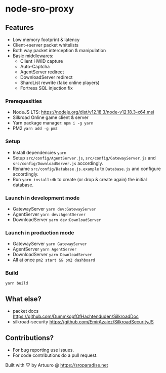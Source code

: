 # node-sro-proxy


## Features
- Low memory footprint & latency
- Client->server packet whitelists
- Both way packet interception & manipulation
- Basic middlewares:
  - Client HWID capture
  - Auto-Captcha
  - AgentServer redirect
  - DownloadServer redirect
  - ShardList rewrite (fake online players)
  - Fortress SQL injection fix

### Prerequesities
- NodeJS LTS: https://nodejs.org/dist/v12.18.3/node-v12.18.3-x64.msi
- Silkroad Online game client & server 
- Yarn package manager: `npm i -g yarn`
- PM2 `yarn add -g pm2`

### Setup
- Install dependencies `yarn`
- Setup `src/config/AgentServer.js`, `src/config/GatewayServer.js` and `src/config/DownloadServer.js` accordingly.
- Rename `src/config/Database.js.example` to `Database.js` and configure accordingly.
- Run `yarn install:db` to create (or drop & create again) the initial database.

### Launch in development mode
- GatewayServer `yarn dev:GatewayServer`
- AgentServer `yarn dev:AgentServer`
- DownloadServer `yarn dev:DownloadServer`

### Launch in production mode
- GatewayServer `yarn GatewayServer`
- AgentServer `yarn AgentServer`
- DownloadServer `yarn DownloadServer`
- All at once `pm2 start && pm2 dashboard`

### Build
`yarn build`

## What else?
- packet docs https://github.com/DummkopfOfHachtenduden/SilkroadDoc
- silkroad-security https://github.com/EmirAzaiez/SilkroadSecurityJS

## Contributions?
- For bug reporting use issues.
- For code contributions do a pull request.

Built with ♡ by Artuuro @ https://sroparadise.net